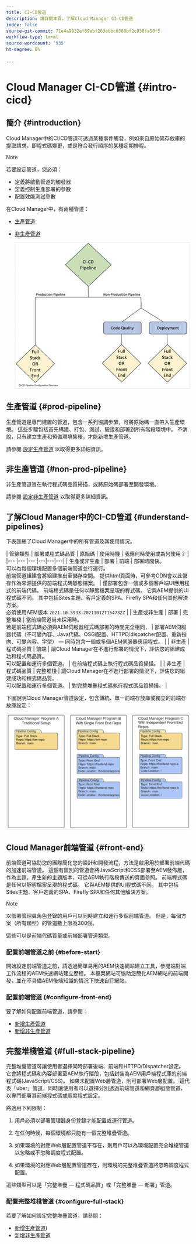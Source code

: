 ```yaml
---
title: CI-CD管道
description: 請詳閱本頁，了解Cloud Manager CI-CD管道
index: false
source-git-commit: 71e4a9932ef89ebf263ebbc0300bf2c938fa50f5
workflow-type: tm+mt
source-wordcount: '935'
ht-degree: 0%

---
```



# Cloud Manager CI-CD管道 {#intro-cicd}

## 簡介 {#introduction}

Cloud Manager中的CI/CD管道可透過某種事件觸發，例如來自原始碼存放庫的提取請求，即程式碼變更，或是符合發行順序的某種定期排程。

>[!NOTE]
>若要設定管道，您必須：
>* 定義將啟動管道的觸發器
>* 定義控制生產部署的參數
>* 配置效能測試參數


在Cloud Manager中，有兩種管道：

* [生產管道](#prod-pipeline)
* [非生產管道](#non-prod-pipeline)

   ![](/help/implementing/cloud-manager/assets/configure-pipeline/ci-cd-config.png)


## 生產管道 {#prod-pipeline}

生產管道是專門建置的管道，包含一系列協調步驟，可將原始碼一直帶入生產環境。 這些步驟包括首先構建、打包、測試、驗證和部署到所有階段環境中。 不消說，只有建立生產和預備環境集後，才能新增生產管道。

請參閱 [設定生產管道](/help/implementing/cloud-manager/configuring-pipelines/configuring-production-pipelines.md) 以取得更多詳細資訊。


## 非生產管道 {#non-prod-pipeline}

非生產管道旨在執行程式碼品質掃描，或將原始碼部署至開發環境。

請參閱 [設定非生產管道](/help/implementing/cloud-manager/configuring-pipelines/configuring-non-production-pipelines.md) 以取得更多詳細資訊。

## 了解Cloud Manager中的CI-CD管道 {#understand-pipelines}

下表匯總了Cloud Manager中的所有管道及其使用情況。

| 管線類型 | 部署或程式碼品質 | 原始碼 | 使用時機 | 我應何時使用或為何使用？ |
|--- |--- |--- |---|---|---|
| 生產或非生產 | 部署 | 前端 | 部署時間快。<br>可以為每個環境配置多個前端管道並行運行。<br>前端管道組建會將組建推出至儲存空間。 提供html頁面時，可參考CDN會以此儲存作為來源提供的前端程式碼靜態檔案。 | 僅部署包含一個或多個客戶端UI應用程式的前端代碼。 前端程式碼是任何以靜態檔案呈現的程式碼。 它與AEM提供的UI程式碼不同。 其中包括Sites主題、客戶定義的SPA、Firefly SPA和任何其他解決方案。<br>必須使用AEM版本 `2021.10.5933.20211012T154732Z` |
| 生產或非生產 | 部署 | 完整堆棧 | 當前端管道尚未採用時。<br>若是前端程式碼必須與AEM伺服器程式碼部署的時間完全相同， | 部署AEM伺服器代碼（不可變內容、Java代碼、OSGi配置、HTTPD/dispatcher配置、重新指向、可變內容、字型） — 同時包含一個或多個AEM伺服器應用程式。 |
| 非生產 | 程式碼品質 | 前端 | 讓Cloud Manager在不進行部署的情況下，評估您的組建成功和程式碼品質。<br>可以配置和運行多個管道。 | 在前端程式碼上執行程式碼品質掃描。 |
| 非生產 | 程式碼品質 | 完整堆棧 | 讓Cloud Manager在不進行部署的情況下，評估您的組建成功和程式碼品質。<br>可以配置和運行多個管道。 | 對完整堆疊程式碼執行程式碼品質掃描。 |

下圖說明Cloud Manager管道設定，包含傳統、單一前端存放庫或獨立的前端存放庫設定：

![](/help/implementing/cloud-manager/assets/configure-pipeline/cm-setup.png)

## Cloud Manager前端管道 {#front-end}

前端管道可協助您的團隊簡化您的設計和開發流程，方法是啟用用於部署前端代碼的加速前端管道。 這個有區別的管道會將JavaScript和CSS部署至AEM發佈層，作為主題，產生新的主題版本，可從AEM執行階段傳送的頁面參照。 前端程式碼是任何以靜態檔案呈現的程式碼。 它與AEM提供的UI程式碼不同。 其中包括Sites主題、客戶定義的SPA、Firefly SPA和任何其他解決方案。

>[!NOTE]
>以部署管理員角色登錄的用戶可以同時建立和運行多個前端管道。 但是，每個方案（所有類型）的管道數上限為300個。

這些可以是前端代碼質量或前端部署管道類型。

### 配置前端管道之前 {#before-start}

開始設定前端管道之前，請透過簡單易用的AEM快速網站建立工具，參閱端對端工作流程的AEM快速網站建立歷程。 本檔案網站可協助您簡化AEM網站的前端開發，並在不具備AEM後端知識的情況下快速自訂網站。

### 配置前端管道 {#configure-front-end}

要了解如何配置前端管道，請參閱：

* [新增生產管道](/help/implementing/cloud-manager/configuring-pipelines/configuring-production-pipelines.md#adding-production-pipeline)
* [新增非生產管道](/help/implementing/cloud-manager/configuring-pipelines/configuring-non-production-pipelines.md#adding-non-production-pipeline)

## 完整堆棧管道 {#full-stack-pipeline}

完整堆疊管道可讓使用者選擇同時部署後端、前端和HTTPD/Dispatcher設定。  它會將程式碼和內容部署至AEM執行階段，包括封裝為AEM用戶端程式庫的前端程式碼(JavaScript/CSS)。 如果未配置Web層管道，則可部署Web層配置。 這代表「uber」管道，同時讓使用者可以選擇分別透過前端管道和網頁層組態管道，以專門部署其前端程式碼或調度程式設定。

將適用下列限制：

1. 用戶必須以部署管理器身份登錄才能配置或運行管道。

1. 在任何時候，每個環境都只能有一個完整堆疊管道。

1. 如果環境的對應Web層配置管道不存在，則用戶可以為環境配置完全堆棧管道以忽略或不忽略調度程式配置。

1. 如果環境的對應Web層配置管道存在，則環境的完整堆疊管道將忽略調度程式配置。

這些類型可以是「完整堆疊 — 程式碼品質」或「完整堆疊 — 部署」管道。

### 配置完整堆棧管道 {#configure-full-stack}

若要了解如何設定完整堆疊管道，請參閱：

* [新增生產管道](/help/implementing/cloud-manager/configuring-pipelines/configuring-production-pipelines.md#adding-production-pipeline))
* [新增非生產管道](/help/implementing/cloud-manager/configuring-pipelines/configuring-non-production-pipelines.md#adding-non-production-pipeline)